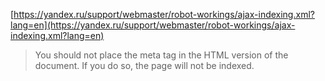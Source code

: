 [https://yandex.ru/support/webmaster/robot-workings/ajax-indexing.xml?lang=en](https://yandex.ru/support/webmaster/robot-workings/ajax-indexing.xml?lang=en)
> You should not place the meta tag in the HTML version of the document. If you do so, the page will not be indexed.
